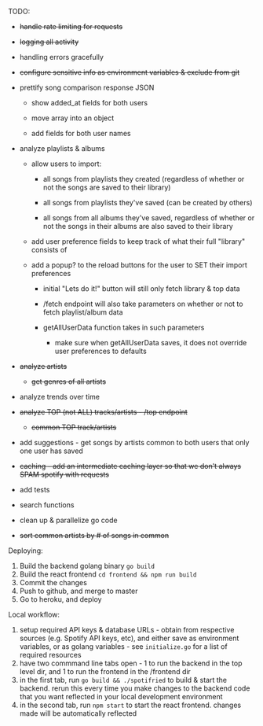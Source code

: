 TODO:

- ~~handle rate limiting for requests~~

- ~~logging all activity~~

- handling errors gracefully

- ~~configure sensitive info as environment variables & exclude from git~~

- prettify song comparison response JSON

	- show added_at fields for both users

	- move array into an object

	- add fields for both user names

- analyze playlists & albums

	- allow users to import:

		- all songs from playlists they created (regardless of whether or not the songs are saved to their library)

		- all songs from playlists they've saved (can be created by others)

		- all songs from all albums they've saved, regardless of whether or not the songs in their albums are also saved to their library

	- add user preference fields to keep track of what their full "library" consists of

	- add a popup? to the reload buttons for the user to SET their import preferences

		- initial "Lets do it!" button will still only fetch library & top data

		- /fetch endpoint will also take parameters on whether or not to fetch playlist/album data

		- getAllUserData function takes in such parameters

			- make sure when getAllUserData saves, it does not override user preferences to defaults


- ~~analyze artists~~

    - ~~get genres of all artists~~

- analyze trends over time

- ~~analyze TOP (not ALL) tracks/artists - /top endpoint~~

	- ~~common TOP track/artists~~

- add suggestions - get songs by artists common to both users that only one user has saved

- ~~caching - add an intermediate caching layer so that we don't always SPAM spotify with requests~~

- add tests

- search functions

- clean up & parallelize go code

- ~~sort common artists by # of songs in common~~

Deploying:
1. Build the backend golang binary `go build`
2. Build the react frontend `cd frontend && npm run build`
3. Commit the changes
4. Push to github, and merge to master
5. Go to heroku, and deploy

Local workflow:
1. setup required API keys & database URLs - obtain from respective sources (e.g. Spotify API keys, etc), and either save as environment variables, or as golang variables - see `initialize.go` for a list of required resources
2. have two commmand line tabs open - 1 to run the backend in the top level dir, and 1 to run the frontend in the /frontend dir
3. in the first tab, run `go build && ./spotifried` to build & start the backend. rerun this every time you make changes to the backend code that you want reflected in your local development environment
4. in the second tab, run `npm start` to start the react frontend. changes made will be automatically reflected
